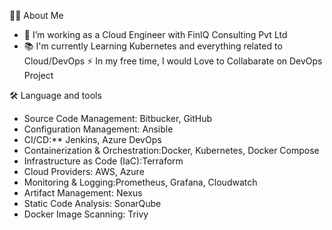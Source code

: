 👩‍💻 About Me

- 🔭 I’m working as a Cloud Engineer with FinIQ Consulting Pvt Ltd
- 📚 I'm currently Learning Kubernetes and everything related to Cloud/DevOps
⚡ In my free time, I would Love to Collabarate on DevOps Project

🛠 Language and tools
- Source Code Management: Bitbucker, GitHub
- Configuration Management: Ansible
- CI/CD:** Jenkins, Azure DevOps
- Containerization & Orchestration:Docker, Kubernetes, Docker Compose
- Infrastructure as Code (IaC):Terraform
- Cloud Providers: AWS, Azure
- Monitoring & Logging:Prometheus, Grafana, Cloudwatch
- Artifact Management: Nexus
- Static Code Analysis: SonarQube
- Docker Image Scanning: Trivy




